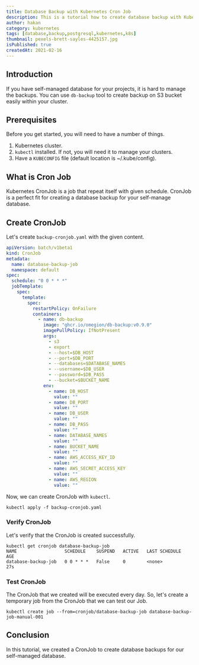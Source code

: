 ```yaml
---
title: Database Backup with Kubernetes Cron Job
description: This is a tutorial how to create database backup with Kubernetes cron job.
author: hakan
category: kubernetes
tags: [database,backup,postgresql,kubernetes,k8s]
thumbnail: pexels-brett-sayles-4425157.jpg
isPublished: true
createdAt: 2021-02-16
---
```


## Introduction

If you have self-managed database for your projects, it is hard to manage the
backups. You can use `db-backup` tool to create backup on S3 bucket easily
within your cluster.

## Prerequisites

Before you get started, you will need to have a number of things.

1. Kubernetes cluster.
1. `kubectl` installed. If not, you will need it to manage your clusters.
1. Have a `KUBECONFIG` file (default location is ~/.kube/config).

## What is Cron Job

Kubernetes CronJob is a job that repeat itself with given schedule. CronJob is a
perfect fit for creating a database backup for your self-manage database.

## Create CronJob

Let's create `backup-cronjob.yaml` with the given content.

```yaml
apiVersion: batch/v1beta1
kind: CronJob
metadata:
  name: database-backup-job
  namespace: default
spec:
  schedule: "0 0 * * *"
  jobTemplate:
    spec:
      template:
        spec:
          restartPolicy: OnFailure
          containers:
            - name: db-backup
              image: "ghcr.io/omegion/db-backup:v0.9.0"
              imagePullPolicy: IfNotPresent
              args:
                - s3
                - export
                - --host=$DB_HOST
                - --port=$DB_PORT
                - --databases=$DATABASE_NAMES
                - --username=$DB_USER
                - --password=$DB_PASS
                - --bucket=$BUCKET_NAME
              env:
                - name: DB_HOST
                  value: ""
                - name: DB_PORT
                  value: ""
                - name: DB_USER
                  value: ""
                - name: DB_PASS
                  value: ""
                - name: DATABASE_NAMES
                  value: ""
                - name: BUCKET_NAME
                  value: ""
                - name: AWS_ACCESS_KEY_ID
                  value: ""
                - name: AWS_SECRET_ACCESS_KEY
                  value: ""
                - name: AWS_REGION
                  value: ""
```

Now, we can create CronJob with `kubectl`.

```shell
kubectl apply -f backup-cronjob.yaml
```

### Verify CronJob

Let's verify that the CronJob is created successfully.

```shell
kubectl get cronjob database-backup-job                                             
NAME                  SCHEDULE    SUSPEND   ACTIVE   LAST SCHEDULE   AGE
database-backup-job   0 0 * * *   False     0        <none>          27s
```

### Test CronJob

The CronJob that we created will be executed every day. So, let's create a
temporary job from the CronJob that we can test our Job.

```shell
kubectl create job --from=cronjob/database-backup-job database-backup-job-manual-001
```

## Conclusion

In this tutorial, we created a CronJob to create database backups for our
self-managed database.
